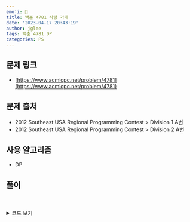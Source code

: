 ```yaml
---
emoji: 🧢
title: 백준 4781 사탕 가게
date: '2023-04-17 20:43:19'
author: jglee
tags: 백준 4781 DP
categories: PS
---
```


## 문제 링크

- [https://www.acmicpc.net/problem/4781](https://www.acmicpc.net/problem/4781)

## 문제 출처

- 2012 Southeast USA Regional Programming Contest > Division 1 A번
- 2012 Southeast USA Regional Programming Contest > Division 2 A번

## 사용 알고리즘

- DP

## 풀이

<br/>



<br/>

<details>
<summary>코드 보기</summary>

```C
#include <bits/stdc++.h>
using namespace std;

int main() {
  ios::sync_with_stdio(0);
  cin.tie(0);

  while (1) {
    int n;
    double d;
    cin >> n >> d;
    if (n == 0) break;
    int m = (d * 100 + 0.5);
    vector<int> dp(m + 1, 0);
    vector<pair<int, int>> candy;
    for (int i = 0; i < n; i++) {
      int a;
      double b;
      cin >> a >> b;
      candy.push_back({a, (int)(b * 100 + 0.5)});
    }
    for (int i = 0; i < n; i++) {
      for (int j = 1; j <= m; j++) {
        auto [cal, price] = candy[i];
        if (j - price < 0) continue;
        dp[j] = max(dp[j], dp[j - price] + cal);
      }
    }

    cout << dp[m] << "\n";
  }
}
```

</details>

<br/>

```toc

```